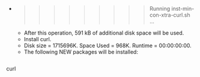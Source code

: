 * >>>>>>>>> Running inst-min-con-xtra-curl.sh ...
  * After this operation, 591 kB of additional disk space will be used.
  * Install curl.
  * Disk size = 1715696K. Space Used = 968K. Runtime = 00:00:00:00.
  * The following NEW packages will be installed:
  ```bash
curl
  ```
